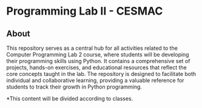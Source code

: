 # Programming Lab II - CESMAC

## About

This repository serves as a central hub for all activities related to the Computer Programming Lab 2 course, where students will be developing their programming skills using Python. It contains a comprehensive set of projects, hands-on exercises, and educational resources that reflect the core concepts taught in the lab. The repository is designed to facilitate both individual and collaborative learning, providing a valuable reference for students to track their growth in Python programming.

*This content will be divided according to classes.
